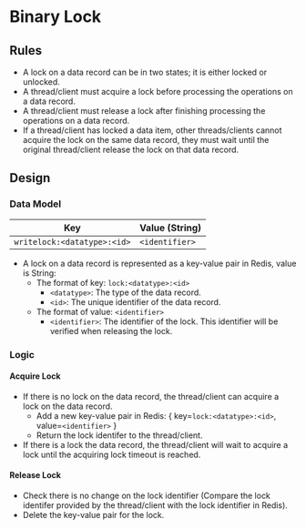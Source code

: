 # Binary Lock

## Rules
- A lock on a data record can be in two states; it is either locked or unlocked.
- A thread/client must acquire a lock before processing the operations on a data record.
- A thread/client must release a lock after finishing processing the operations on a data record.
- If a thread/client has locked a data item, other threads/clients cannot acquire the lock on the same data record, they must wait until the original thread/client release the lock on that data record.

## Design
### Data Model
| Key | Value (String) |
|----|----|
| `writelock:<datatype>:<id>` | `<identifier>` |

- A lock on a data record is represented as a key-value pair in Redis, value is String:
    - The format of key: `lock:<datatype>:<id>`
       - `<datatype>`: The type of the data record.
       - `<id>`: The unique identifier of the data record.
    - The format of value: `<identifier>`
       - `<identifier>`: The identifier of the lock. This identifier will be verified when releasing the lock.

### Logic
#### Acquire Lock
- If there is no lock on the data record, the thread/client can acquire a lock on the data record.
   - Add a new key-value pair in Redis: { key=`lock:<datatype>:<id>`, value=`<identifier>` }
   - Return the lock identifer to the thread/client.
- If there is a lock the data record, the thread/client will wait to acquire a lock until the acquiring lock timeout is reached.

#### Release Lock
- Check there is no change on the lock identifier (Compare the lock identifer provided by the thread/client with the lock identifier in Redis).
- Delete the key-value pair for the lock.
